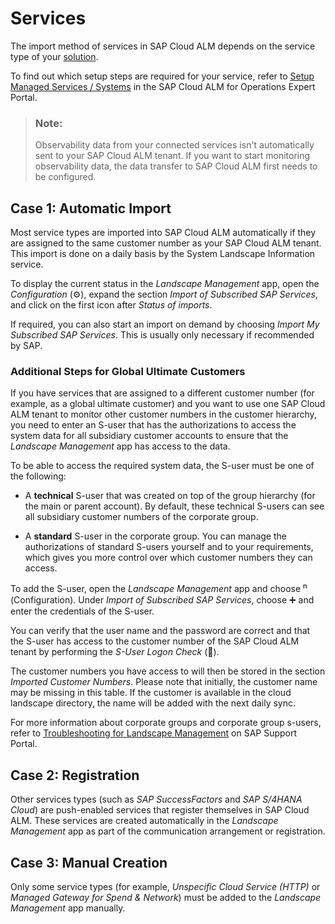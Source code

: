 <!-- loiod5f36cc72b4443f6abfa95f6e1a17782 -->

<link rel="stylesheet" type="text/css" href="../css/sap-icons.css"/>

# Services

The import method of services in SAP Cloud ALM depends on the service type of your [solution](../supported-solutions-3ebab44.md).

To find out which setup steps are required for your service, refer to [Setup Managed Services / Systems](https://support.sap.com/en/alm/sap-cloud-alm/operations/expert-portal/setup-managed-services.html) in the SAP Cloud ALM for Operations Expert Portal.

> ### Note:  
> Observability data from your connected services isn't automatically sent to your SAP Cloud ALM tenant. If you want to start monitoring observability data, the data transfer to SAP Cloud ALM first needs to be configured.



<a name="loiod5f36cc72b4443f6abfa95f6e1a17782__section_lfz_rng_cfc"/>

## Case 1: Automatic Import

Most service types are imported into SAP Cloud ALM automatically if they are assigned to the same customer number as your SAP Cloud ALM tenant. This import is done on a daily basis by the System Landscape Information service.

To display the current status in the *Landscape Management* app, open the *Configuration* \(:gear:\), expand the section *Import of Subscribed SAP Services*, and click on the first icon after *Status of imports*.

If required, you can also start an import on demand by choosing *Import My Subscribed SAP Services*. This is usually only necessary if recommended by SAP.



### Additional Steps for Global Ultimate Customers

If you have services that are assigned to a different customer number \(for example, as a global ultimate customer\) and you want to use one SAP Cloud ALM tenant to monitor other customer numbers in the customer hierarchy, you need to enter an S-user that has the authorizations to access the system data for all subsidiary customer accounts to ensure that the *Landscape Management* app has access to the data.

To be able to access the required system data, the S-user must be one of the following:

-   A **technical** S-user that was created on top of the group hierarchy \(for the main or parent account\). By default, these technical S-users can see all subsidiary customer numbers of the corporate group.

-   A **standard** S-user in the corporate group. You can manage the authorizations of standard S-users yourself and to your requirements, which gives you more control over which customer numbers they can access.


To add the S-user, open the *Landscape Management* app and choose <span style="font-size:16px;"><span class="SAP-icons-V5"></span></span> \(Configuration\). Under *Import of Subscribed SAP Services*, choose :heavy_plus_sign: and enter the credentials of the S-user.

You can verify that the user name and the password are correct and that the S-user has access to the customer number of the SAP Cloud ALM tenant by performing the *S-User Logon Check* \(<span class="SAP-icons-V5"></span>\).

The customer numbers you have access to will then be stored in the section *Imported Customer Numbers*. Please note that initially, the customer name may be missing in this table. If the customer is available in the cloud landscape directory, the name will be added with the next daily sync.

For more information about corporate groups and corporate group s-users, refer to [Troubleshooting for Landscape Management](https://support.sap.com/en/alm/sap-cloud-alm/operations/expert-portal/calm-op-troubleshooting/lms-troubleshooting.html?anchorId=section_665299547_co) on SAP Support Portal.



<a name="loiod5f36cc72b4443f6abfa95f6e1a17782__section_kvy_vng_cfc"/>

## Case 2: Registration

Other services types \(such as *SAP SuccessFactors* and *SAP S/4HANA Cloud*\) are push-enabled services that register themselves in SAP Cloud ALM. These services are created automatically in the *Landscape Management* app as part of the communication arrangement or registration.



<a name="loiod5f36cc72b4443f6abfa95f6e1a17782__section_pht_h13_wtb"/>

## Case 3: Manual Creation

Only some service types \(for example, *Unspecific Cloud Service \(HTTP\)* or *Managed Gateway for Spend & Network*\) must be added to the *Landscape Management* app manually.

